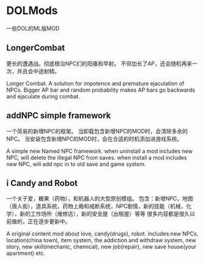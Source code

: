 # DOLMods
一些DOL的ML版MOD

## LongerCombat
更长的遭遇战。彻底根治NPC们的阳痿和早射。
不但加长了AP，还会随机再来一次，并且会中途射精。

Longer Combat. A solution for impotence and premature ejaculation of NPCs.
Bigger AP bar and random probability makes AP bars go backwards and ejaculate during combat.

## addNPC simple framework
一个简易的新增NPC的框架。
当卸载包含新增NPC的MOD时，会清除多余的NPC。
当安装包含新增NPC的MOD时，会在合适的时机添加进游戏系统。

A simple new Named NPC framework.
when uninstall a mod includes new NPC, will delete the illegal NPC from saves.
when install a mod includes new NPC, will add npc in to old save and game system.

## i Candy and Robot
一个关于爱，糖果（药物），和机器人的大型原创模组。
包含：新增NPC，地图（唐人街），道具系统，药物上瘾和戒断系统，NPC剧情，新的技能（机械，化学），新的工作场所（维修店），新的安全屋（出租屋）等等
很多内容都是很久以前做的，正在逐步更新中。

A original content mod about love, candy(drugs), robot.
includes:new NPCs, location(china town), item system, the addiction and withdraw system, new story, new skill(mechanic, chemical),
new job(repair), new save house(your apartment) etc.
